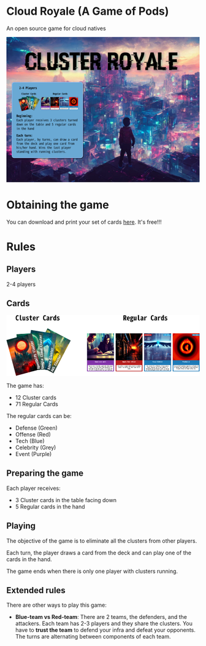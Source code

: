 # Cloud Royale (A Game of Pods)
An open source game for cloud natives

![Logo](images/instructions-original.png)
# Obtaining the game
You can download and print your set of cards [here](https://github.com/sysdiglabs/game-of-pods/tree/main/docs/cards/exports/printpdfs). It's free!!!

# Rules
## Players
2-4 players

## Cards
![Cards](images/card-types.png)

The game has: 
* 12 Cluster cards
* 71 Regular Cards

The regular cards can be: 
* Defense (Green)
* Offense (Red)
* Tech (Blue)
* Celebrity (Grey)
* Event (Purple)

## Preparing the game
Each player receives:
* 3 Cluster cards in the table facing down
* 5 Regular cards in the hand

## Playing
The objective of the game is to eliminate all the clusters from other players.

Each turn, the player draws a card from the deck and can play one of the cards in the hand.

The game ends when there is only one player with clusters running.


## Extended rules
There are other ways to play this game: 

* **Blue-team vs Red-team**: There are 2 teams, the defenders, and the attackers. Each team has 2-3 players and they share the clusters. You have to **trust the team** to defend your infra and defeat your opponents. The turns are alternating between components of each team.

